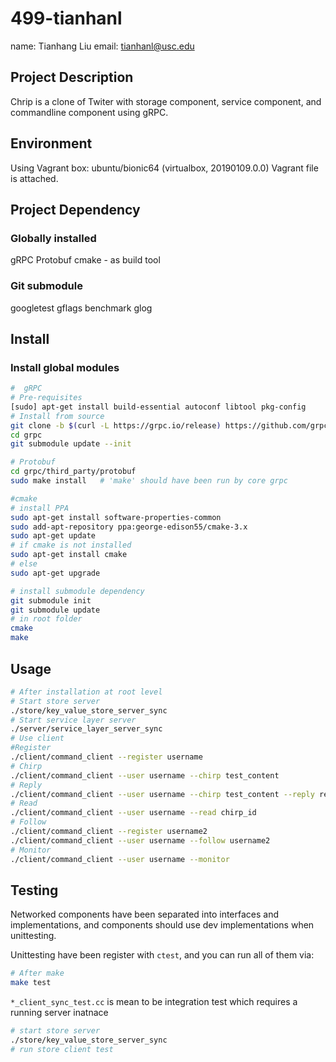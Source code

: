 # 499-tianhanl

name: Tianhang Liu
email: tianhanl@usc.edu

## Project Description

Chrip is a clone of Twiter with storage component, service component, and commandline component using gRPC.

## Environment

Using Vagrant box:
ubuntu/bionic64 (virtualbox, 20190109.0.0)
Vagrant file is attached.

## Project Dependency

### Globally installed

gRPC
Protobuf
cmake - as build tool

### Git submodule

googletest
gflags
benchmark
glog

## Install

### Install global modules

```bash
#  gRPC
# Pre-requisites
[sudo] apt-get install build-essential autoconf libtool pkg-config
# Install from source
git clone -b $(curl -L https://grpc.io/release) https://github.com/grpc/grpc
cd grpc
git submodule update --init

# Protobuf
cd grpc/third_party/protobuf
sudo make install   # 'make' should have been run by core grpc

#cmake
# install PPA
sudo apt-get install software-properties-common
sudo add-apt-repository ppa:george-edison55/cmake-3.x
sudo apt-get update
# if cmake is not installed
sudo apt-get install cmake
# else
sudo apt-get upgrade
```

```bash
# install submodule dependency
git submodule init
git submodule update
# in root folder
cmake
make
```

## Usage

```bash
# After installation at root level
# Start store server
./store/key_value_store_server_sync
# Start service layer server
./server/service_layer_server_sync
# Use client
#Register
./client/command_client --register username
# Chirp
./client/command_client --user username --chirp test_content
# Reply
./client/command_client --user username --chirp test_content --reply reply_to_chirp_id
# Read
./client/command_client --user username --read chirp_id
# Follow
./client/command_client --register username2
./client/command_client --user username --follow username2
# Monitor
./client/command_client --user username --monitor
```

## Testing

Networked components have been separated into interfaces and implementations, and components should use dev implementations when unittesting.

Unittesting have been register with `ctest`, and you can run all of them via:

```bash
# After make
make test
```

`*_client_sync_test.cc` is mean to be integration test which requires a running server inatnace

```bash
# start store server
./store/key_value_store_server_sync
# run store client test

```
